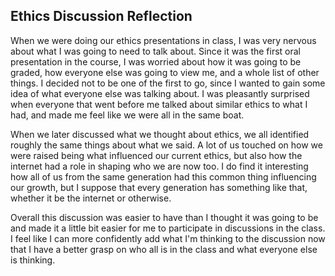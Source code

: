## Ethics Discussion Reflection

When we were doing our ethics presentations in class, I was very nervous about what I was going to need to talk about. Since it was the first oral presentation in the course, I was worried about how it was going to be graded, how everyone else was going to view me, and a whole list of other things. I decided not to be one of the first to go, since I wanted to gain some idea of what everyone else was talking about. I was pleasantly surprised when everyone that went before me talked about similar ethics to what I had, and made me feel like we were all in the same boat.

When we later discussed what we thought about ethics, we all identified roughly the same things about what we said. A lot of us touched on how we were raised being what influenced our current ethics, but also how the internet had a role in shaping who we are now too. I do find it interesting how all of us from the same generation had this common thing influencing our growth, but I suppose that every generation has something like that, whether it be the internet or otherwise.

Overall this discussion was easier to have than I thought it was going to be and made it a little bit easier for me to participate in discussions in the class. I feel like I can more confidently add what I'm thinking to the discussion now that I have a better grasp on who all is in the class and what everyone else is thinking.
